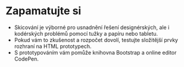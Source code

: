 # Zapamatujte si

- Skicování je výborné pro usnadnění řešení designérských, ale i kodérských problémů pomocí tužky a papíru nebo tabletu.
- Pokud vám to zkušenost a rozpočet dovolí, testujte složitější prvky rozhraní na HTML prototypech.
- S prototypováním vám pomůže knihovna Bootstrap a online editor CodePen.


